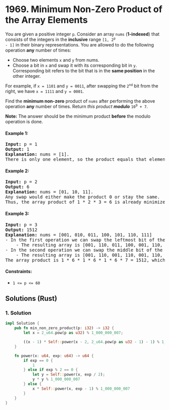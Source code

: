 # 1969. Minimum Non-Zero Product of the Array Elements
You are given a positive integer `p`. Consider an array `nums` (**1-indexed**) that consists of the integers in the **inclusive** range <code>[1, 2<sup>p</sup> - 1]</code> in their binary representations. You are allowed to do the following operation **any** number of times:

* Choose two elements `x` and `y` from nums.
* Choose a bit in `x` and swap it with its corresponding bit in `y`. Corresponding bit refers to the bit that is in the **same position** in the other integer.

For example, if `x = 1101` and `y = 0011`, after swapping the <code>2<sup>nd</sup></code> bit from the right, we have `x = 1111` and `y = 0001`.

Find the **minimum non-zero** product of `nums` after performing the above operation **any** number of times. Return *this product **modulo*** <code>10<sup>9</sup> + 7</code>.

**Note:** The answer should be the minimum product **before** the modulo operation is done.

#### Example 1:
<pre>
<strong>Input:</strong> p = 1
<strong>Output:</strong> 1
<strong>Explanation:</strong> nums = [1].
There is only one element, so the product equals that element.
</pre>

#### Example 2:
<pre>
<strong>Input:</strong> p = 2
<strong>Output:</strong> 6
<strong>Explanation:</strong> nums = [01, 10, 11].
Any swap would either make the product 0 or stay the same.
Thus, the array product of 1 * 2 * 3 = 6 is already minimized.
</pre>

#### Example 3:
<pre>
<strong>Input:</strong> p = 3
<strong>Output:</strong> 1512
<strong>Explanation:</strong> nums = [001, 010, 011, 100, 101, 110, 111]
- In the first operation we can swap the leftmost bit of the second and fifth elements.
    - The resulting array is [001, 110, 011, 100, 001, 110, 111].
- In the second operation we can swap the middle bit of the third and fourth elements.
    - The resulting array is [001, 110, 001, 110, 001, 110, 111].
The array product is 1 * 6 * 1 * 6 * 1 * 6 * 7 = 1512, which is the minimum possible product.
</pre>

#### Constraints:
* `1 <= p <= 60`

## Solutions (Rust)

### 1. Solution
```Rust
impl Solution {
    pub fn min_non_zero_product(p: i32) -> i32 {
        let x = 2_u64.pow(p as u32) % 1_000_000_007;

        ((x - 1) * Self::power(x - 2, 2_u64.pow(p as u32 - 1) - 1) % 1_000_000_007) as i32
    }

    fn power(x: u64, exp: u64) -> u64 {
        if exp == 0 {
            1
        } else if exp % 2 == 0 {
            let y = Self::power(x, exp / 2);
            y * y % 1_000_000_007
        } else {
            x * Self::power(x, exp - 1) % 1_000_000_007
        }
    }
}
```
